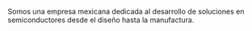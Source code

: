 Somos una empresa mexicana dedicada al desarrollo de soluciones en semiconductores desde el diseño hasta la manufactura.
<!---
QSM-Semiconductores/QSM-Semiconductores is a ✨ special ✨ repository because its `README.md` (this file) appears on your GitHub profile.
You can click the Preview link to take a look at your changes.
--->

